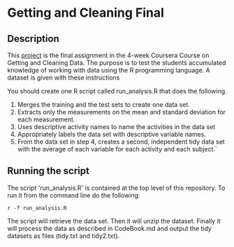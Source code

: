 # Getting and Cleaning Final

## Description
This [project](https://www.coursera.org/learn/data-cleaning/peer/FIZtT/getting-and-cleaning-data-course-project) is the final assignment in the 4-week Coursera Course on Getting and Cleaning Data. The purpose is to test the students accumulated knowledge of working with data using the R programming language. A dataset is given with these instructions

You should create one R script called run_analysis.R that does the following.

1. Merges the training and the test sets to create one data set.
1. Extracts only the measurements on the mean and standard deviation for each measurement.
1. Uses descriptive activity names to name the activities in the data set
1. Appropriately labels the data set with descriptive variable names.
1. From the data set in step 4, creates a second, independent tidy data set with the average of each variable for each activity and each subject.` 
    

## Running the script
The script 'run_analysis.R' is contained at the top level of this repository. To run it from the command line do the following:

`r -f run_analysis.R`

The script will retrieve the data set. Then it will unzip the dataset. Finally it will process the data as described in CodeBook.md and output the tidy datasets as files (tidy.txt and tidy2.txt).